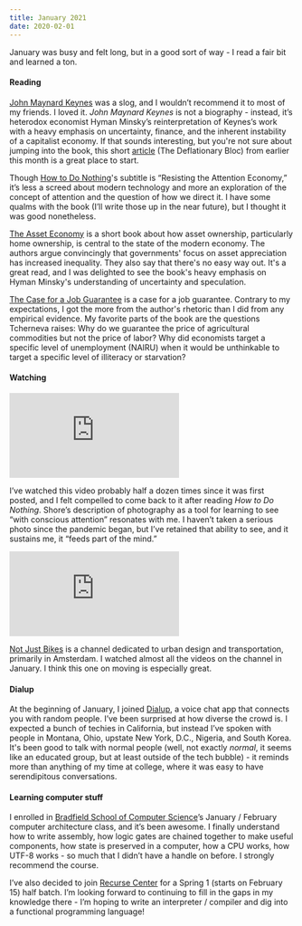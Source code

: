 ```yaml
---
title: January 2021
date: 2020-02-01
---
```


January was busy and felt long, but in a good sort of way - I read a fair bit and learned a ton.

#### Reading

[John Maynard Keynes](http://www.levyinstitute.org/publications/john-maynard-keybiographynes) was a slog, and I wouldn’t recommend it to most of my friends. I loved it. *John Maynard Keynes* is not a biography - instead, it’s heterodox economist Hyman Minsky’s reinterpretation of Keynes’s work with a heavy emphasis on uncertainty, finance, and the inherent instability of a capitalist economy. If that sounds interesting, but you're not sure about jumping into the book, this short [article](https://phenomenalworld.org/analysis/deflation-inflation) (The Deflationary Bloc) from earlier this month is a great place to start.

Though [How to Do Nothing](https://www.penguinrandomhouse.com/books/600671/how-to-do-nothing-by-jenny-odell/)'s subtitle is “Resisting the Attention Economy,” it’s less a screed about modern technology and more an exploration of the concept of attention and the question of how we direct it. I have some qualms with the book (I’ll write those up in the near future), but I thought it was good nonetheless.

[The Asset Economy](https://www.wiley.com/en-us/The+Asset+Economy-p-9781509543458) is a short book about how asset ownership, particularly home ownership, is central to the state of the modern economy. The authors argue convincingly that governments' focus on asset appreciation has increased inequality. They also say that there's no easy way out. It's a great read, and I was delighted to see the book's heavy emphasis on Hyman Minsky's understanding of uncertainty and speculation.

[The Case for a Job Guarantee](http://pavlina-tcherneva.net/the-case-for-a-job-guarantee/) is a case for a job guarantee. Contrary to my expectations, I got the more from the author's rhetoric than I did from any empirical evidence. My favorite parts of the book are the questions Tcherneva raises: Why do we guarantee the price of agricultural commodities but not the price of labor? Why did economists target a specific level of unemployment (NAIRU) when it would be unthinkable to target a specific level of illiteracy or starvation?

#### Watching

<div class="youtube-embed-container">        
    <iframe
        src="https://www.youtube.com/embed/T029CTSO0IE"
        frameborder="0"
        allow="accelerometer; autoplay; encrypted-media; gyroscope; picture-in-picture"
        allowfullscreen
    ></iframe>
</div>

I’ve watched this video probably half a dozen times since it was first posted, and I felt compelled to come back to it after reading *How to Do Nothing*. Shore’s description of photography as a tool for learning to see “with conscious attention” resonates with me. I haven’t taken a serious photo since the pandemic began, but I’ve retained that ability to see, and it sustains me, it “feeds part of the mind.”

<div class="youtube-embed-container">        
    <iframe
        src="https://www.youtube.com/embed/56b5cI2qtYQ"
        frameborder="0"
        allow="accelerometer; autoplay; encrypted-media; gyroscope; picture-in-picture"
        allowfullscreen
    ></iframe>
</div>

[Not Just Bikes](https://www.youtube.com/c/NotJustBikes) is a channel dedicated to urban design and transportation, primarily in Amsterdam. I watched almost all the videos on the channel in January. I think this one on moving is especially great.

#### Dialup

At the beginning of January, I joined [Dialup](https://dialup.com/), a voice chat app that connects you with random people. I’ve been surprised at how diverse the crowd is. I expected a bunch of techies in California, but instead I’ve spoken with people in Montana, Ohio, upstate New York, D.C., Nigeria, and South Korea. It's been good to talk with normal people (well, not exactly _normal_, it seems like an educated group, but at least outside of the tech bubble) - it reminds more than anything of my time at college, where it was easy to have serendipitous conversations.

#### Learning computer stuff

I enrolled in [Bradfield School of Computer Science](https://bradfieldcs.com/)’s January / February computer architecture class, and it’s been awesome. I finally understand how to write assembly, how logic gates are chained together to make useful components, how state is preserved in a computer, how a CPU works, how UTF-8 works - so much that I didn’t have a handle on before. I strongly recommend the course.

I’ve also decided to join [Recurse Center](https://www.recurse.com/) for a Spring 1 (starts on February 15) half batch. I’m looking forward to continuing to fill in the gaps in my knowledge there - I’m hoping to write an interpreter / compiler and dig into a functional programming language!
